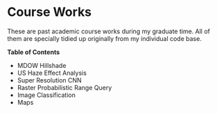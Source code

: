 # Course Works

These are past academic course works during my graduate time. All of them are specially tidied up originally from my individual code base.

**Table of Contents**

* MDOW Hillshade
* US Haze Effect Analysis
* Super Resolution CNN
* Raster Probabilistic Range Query
* Image Classification
* Maps
